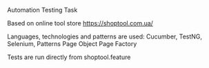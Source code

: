 Automation Testing Task

Based on online tool store https://shoptool.com.ua/

Languages, technologies and patterns are used:
Cucumber,
TestNG,
Selenium,
Patterns
Page Object
Page Factory


Tests are run directly from shoptool.feature